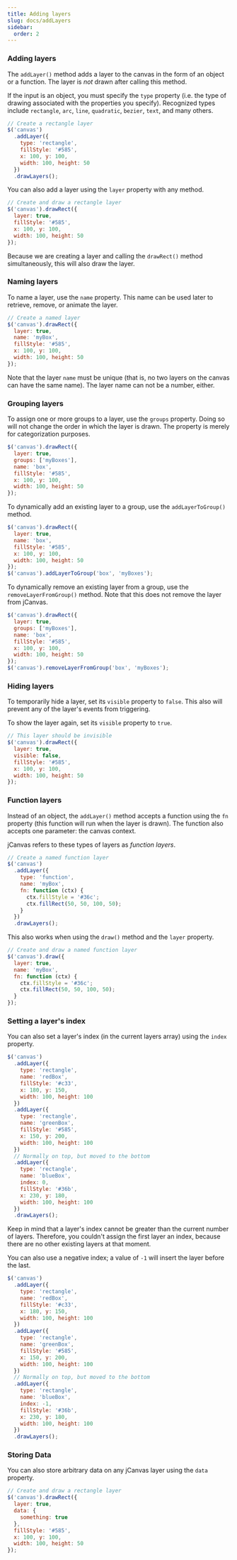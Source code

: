 ```yaml
---
title: Adding layers
slug: docs/addLayers
sidebar:
  order: 2
---
```


### Adding layers

The `addLayer()` method adds a layer to the canvas in the form of an object or a function. The layer is _not_ drawn after calling this method.

If the input is an object, you must specify the `type` property (i.e. the type of drawing associated with the properties you specify). Recognized types include `rectangle`, `arc`, `line`, `quadratic`, `bezier`, `text`, and many others.

```js
// Create a rectangle layer
$('canvas')
  .addLayer({
    type: 'rectangle',
    fillStyle: '#585',
    x: 100, y: 100,
    width: 100, height: 50
  })
  .drawLayers();
```

You can also add a layer using the `layer` property with any method.

```js
// Create and draw a rectangle layer
$('canvas').drawRect({
  layer: true,
  fillStyle: '#585',
  x: 100, y: 100,
  width: 100, height: 50
});
```

Because we are creating a layer and calling the `drawRect()` method simultaneously, this will also draw the layer.

### Naming layers

To name a layer, use the `name` property. This name can be used later to retrieve, remove, or animate the layer.

```js
// Create a named layer
$('canvas').drawRect({
  layer: true,
  name: 'myBox',
  fillStyle: '#585',
  x: 100, y: 100,
  width: 100, height: 50
});
```

Note that the layer `name` must be unique (that is, no two layers on the canvas can have the same name). The layer name can not be a number, either.

### Grouping layers

To assign one or more groups to a layer, use the `groups` property. Doing so will not change the order in which the layer is drawn. The property is merely for categorization purposes.

```js
$('canvas').drawRect({
  layer: true,
  groups: ['myBoxes'],
  name: 'box',
  fillStyle: '#585',
  x: 100, y: 100,
  width: 100, height: 50
});
```

To dynamically add an existing layer to a group, use the `addLayerToGroup()` method.

```js
$('canvas').drawRect({
  layer: true,
  name: 'box',
  fillStyle: '#585',
  x: 100, y: 100,
  width: 100, height: 50
});
$('canvas').addLayerToGroup('box', 'myBoxes');
```

To dynamically remove an existing layer from a group, use the `removeLayerFromGroup()` method. Note that this does not remove the layer from jCanvas.

```js
$('canvas').drawRect({
  layer: true,
  groups: ['myBoxes'],
  name: 'box',
  fillStyle: '#585',
  x: 100, y: 100,
  width: 100, height: 50
});
$('canvas').removeLayerFromGroup('box', 'myBoxes');
```

### Hiding layers

To temporarily hide a layer, set its `visible` property to `false`. This also will prevent any of the layer's events from triggering.

To show the layer again, set its `visible` property to `true`.

```js
// This layer should be invisible
$('canvas').drawRect({
  layer: true,
  visible: false,
  fillStyle: '#585',
  x: 100, y: 100,
  width: 100, height: 50
});
```

### Function layers

Instead of an object, the `addLayer()` method accepts a function using the `fn` property (this function will run when the layer is drawn). The function also accepts one parameter: the canvas context.

jCanvas refers to these types of layers as _function layers_.

```js
// Create a named function layer
$('canvas')
  .addLayer({
    type: 'function',
    name: 'myBox',
    fn: function (ctx) {
      ctx.fillStyle = '#36c';
      ctx.fillRect(50, 50, 100, 50);
    }
  })
  .drawLayers();
```

This also works when using the `draw()` method and the `layer` property.

```js
// Create and draw a named function layer
$('canvas').draw({
  layer: true,
  name: 'myBox',
  fn: function (ctx) {
    ctx.fillStyle = '#36c';
    ctx.fillRect(50, 50, 100, 50);
  }
});
```

### Setting a layer's index

You can also set a layer's index (in the current layers array) using the `index` property.

```js
$('canvas')
  .addLayer({
    type: 'rectangle',
    name: 'redBox',
    fillStyle: '#c33',
    x: 180, y: 150,
    width: 100, height: 100
  })
  .addLayer({
    type: 'rectangle',
    name: 'greenBox',
    fillStyle: '#585',
    x: 150, y: 200,
    width: 100, height: 100
  })
  // Normally on top, but moved to the bottom
  .addLayer({
    type: 'rectangle',
    name: 'blueBox',
    index: 0,
    fillStyle: '#36b',
    x: 230, y: 180,
    width: 100, height: 100
  })
  .drawLayers();
```

Keep in mind that a layer's index cannot be greater than the current number of layers. Therefore, you couldn't assign the first layer an index, because there are no other existing layers at that moment.

You can also use a negative index; a value of `-1` will insert the layer before
the last.

```js
$('canvas')
  .addLayer({
    type: 'rectangle',
    name: 'redBox',
    fillStyle: '#c33',
    x: 180, y: 150,
    width: 100, height: 100
  })
  .addLayer({
    type: 'rectangle',
    name: 'greenBox',
    fillStyle: '#585',
    x: 150, y: 200,
    width: 100, height: 100
  })
  // Normally on top, but moved to the bottom
  .addLayer({
    type: 'rectangle',
    name: 'blueBox',
    index: -1,
    fillStyle: '#36b',
    x: 230, y: 180,
    width: 100, height: 100
  })
  .drawLayers();
```

### Storing Data

You can also store arbitrary data on any jCanvas layer using the `data` property.

```js
// Create and draw a rectangle layer
$('canvas').drawRect({
  layer: true,
  data: {
    something: true
  },
  fillStyle: '#585',
  x: 100, y: 100,
  width: 100, height: 50
});
```
